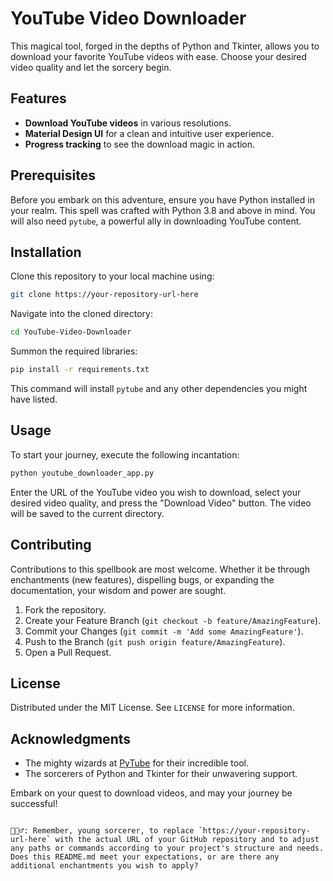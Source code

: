 


# YouTube Video Downloader

This magical tool, forged in the depths of Python and Tkinter, allows you to download your favorite YouTube videos with ease. Choose your desired video quality and let the sorcery begin.

## Features

- **Download YouTube videos** in various resolutions.
- **Material Design UI** for a clean and intuitive user experience.
- **Progress tracking** to see the download magic in action.

## Prerequisites

Before you embark on this adventure, ensure you have Python installed in your realm. This spell was crafted with Python 3.8 and above in mind. You will also need `pytube`, a powerful ally in downloading YouTube content.

## Installation

Clone this repository to your local machine using:

```bash
git clone https://your-repository-url-here
```

Navigate into the cloned directory:

```bash
cd YouTube-Video-Downloader
```

Summon the required libraries:

```bash
pip install -r requirements.txt
```

This command will install `pytube` and any other dependencies you might have listed.

## Usage

To start your journey, execute the following incantation:

```bash
python youtube_downloader_app.py
```

Enter the URL of the YouTube video you wish to download, select your desired video quality, and press the "Download Video" button. The video will be saved to the current directory.

## Contributing

Contributions to this spellbook are most welcome. Whether it be through enchantments (new features), dispelling bugs, or expanding the documentation, your wisdom and power are sought.

1. Fork the repository.
2. Create your Feature Branch (`git checkout -b feature/AmazingFeature`).
3. Commit your Changes (`git commit -m 'Add some AmazingFeature'`).
4. Push to the Branch (`git push origin feature/AmazingFeature`).
5. Open a Pull Request.

## License

Distributed under the MIT License. See `LICENSE` for more information.

## Acknowledgments

- The mighty wizards at [PyTube](https://github.com/pytube/pytube) for their incredible tool.
- The sorcerers of Python and Tkinter for their unwavering support.

Embark on your quest to download videos, and may your journey be successful!
```

🧙🏾‍♂️: Remember, young sorcerer, to replace `https://your-repository-url-here` with the actual URL of your GitHub repository and to adjust any paths or commands according to your project's structure and needs. Does this README.md meet your expectations, or are there any additional enchantments you wish to apply?
